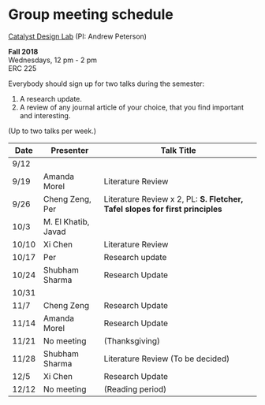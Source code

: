 # Group meeting schedule #
[Catalyst Design Lab](http://brown.edu/go/catalyst) (PI: Andrew Peterson)

**Fall 2018**  
Wednesdays, 12 pm - 2 pm  
ERC 225

Everybody should sign up for two talks during the semester:

1. A research update.
2. A review of any journal article of your choice, that you find important and interesting.

(Up to two talks per week.)


|   Date     |   Presenter   |   Talk Title                                              |
| ---------- | ------------- | --------------------------------------------------------- |
| 9/12       |               |                                                           |
| 9/19       | Amanda Morel  | Literature Review                                         |
| 9/26       | Cheng Zeng, Per |  Literature Review x 2, PL: **S. Fletcher, Tafel slopes for first principles**                                        |
| 10/3       | M. El Khatib, Javad |                                                           |
| 10/10      | Xi Chen       | Literature Review                                         |
| 10/17      | Per           | Research update                                           |
| 10/24      | Shubham Sharma| Research Update                    |
| 10/31      |               |                                                           |
| 11/7       |  Cheng Zeng   |        Research Update                                    |
| 11/14      | Amanda Morel  | Research Update                                           |
| 11/21      | No meeting    |  (Thanksgiving)                                           |
| 11/28      | Shubham Sharma| Literature Review (To be decided)                         |
| 12/5       | Xi Chen       | Research Update                                           |
| 12/12      | No meeting    |  (Reading period)                                         |